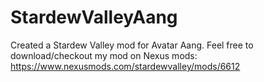 # StardewValleyAang
Created a Stardew Valley mod for Avatar Aang.
Feel free to download/checkout my mod on Nexus mods: https://www.nexusmods.com/stardewvalley/mods/6612
